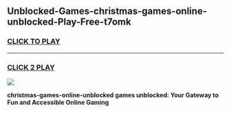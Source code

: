 
## Unblocked-Games-christmas-games-online-unblocked-Play-Free-t7omk
<h3>
<a href="https://premium76.site?title=christmas-games-online-unblocked&ref=18A">CLICK TO PLAY</a></h3>
<hr>

<h3>
<a href="https://premium76.site?title=christmas-games-online-unblocked&ref=18A">CLICK 2 PLAY</a>
  
</h3>

<a href="https://premium76.site?title=christmas-games-online-unblocked&ref=18A"><img src="https://clearcache.store/games.png"></a>


**christmas-games-online-unblocked games unblocked: Your Gateway to Fun and Accessible Online Gaming**
